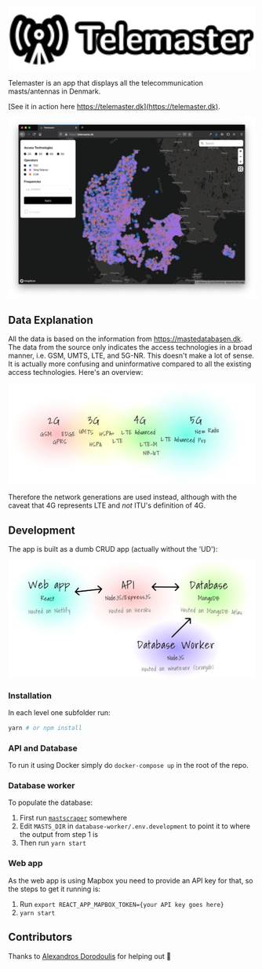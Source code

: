 <div align="center">
  <img src="docs/logo.svg" height="130">
</div>

Telemaster is an app that displays all the telecommunication masts/antennas in Denmark.

[See it in action here https://telemaster.dk](https://telemaster.dk).

![](docs/app-in-action.png)

## Data Explanation

All the data is based on the information from https://mastedatabasen.dk. The data from the source only indicates the access technologies in a broad manner, i.e. GSM, UMTS, LTE, and 5G-NR. This doesn't make a lot of sense. It is actually more confusing and uninformative compared to all the existing access technologies. Here's an overview:

![](docs/network-generations.svg)

Therefore the network generations are used instead, although with the caveat that 4G represents LTE and *not* ITU's definition of 4G.

## Development

The app is built as a dumb CRUD app (actually without the 'UD'):

![](docs/architecture.svg)

### Installation

In each level one subfolder run:

```bash
yarn # or npm install
```

### API and Database

To run it using Docker simply do `docker-compose up` in the root of the repo.

### Database worker

To populate the database:

1. First run [`mastscraper`](https://github.com/westh/mastscraper) somewhere
2. Edit `MASTS_DIR` in `database-worker/.env.development` to point it to where the output from step 1 is
3. Then run `yarn start`

### Web app

As the web app is using Mapbox you need to provide an API key for that, so the steps to get it running is:

1. Run `export REACT_APP_MAPBOX_TOKEN={your API key goes here}`
2. `yarn start`

## Contributors

Thanks to [Alexandros Dorodoulis](https://github.com/alexdor) for helping out :tada:

